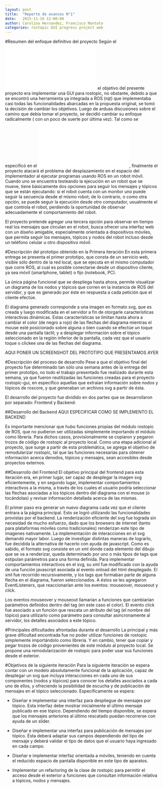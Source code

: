 ```yaml
---
layout: post
title:  "Reporte de avances N°1"
date:   2015-11-16 12:00:00
author: Carolina Hernandez, Francisco Montoto
categories: rostopic GUI progress project web
---
```


#Resumen del enfoque definitivo del proyecto
Según el ![reporte de la propuesta original]({{site.baseurl}}/_posts/2015-10-22-reporte-de-la-propuesta.md) el objetivo del presente proyecto era implementar una GUI para rostopic, no obstante, debido a que se encontró una herramienta ya integrada a ROS (rqt) que implementaba casi todas las funcionalidades abarcadas en la propuesta original, se tomó la decisión de cambiar los objetivos. Luego de arduas discusiones sobre el camino que debía tomar el proyecto, se decidió cambiar su enfoque radicalmente ( con un poco de suerte por última vez). Tal como se especificó en el ![reporte de la propuesta definitivo]({{site.baseurl}}/_posts/2015-11-02-reporte-de-la-propuesta2.md), finalmente el proyecto atacará el problema del desplazamiento en el espacio del implementador al ejecutar programas usando ROS en un robot móvil. Cuando uno se encuentra testeando la ejecución en un robot que se mueve, tiene básicamente dos opciones para seguir los mensajes y tópicos que se están ejecutando: si el robot cuenta con un monitor uno puede seguir la secuencia desde el mismo robot; de lo contrario, o como otra opción, se puede seguir la ejecución desde otro computador, usualmente el que controla el robot, perdiendo la oportunidad de observar adecuadamente el comportamiento del robot.

El proyecto pretende agregar una tercera opción para observar en tiempo real los mensajes que circulan en el robot, busca ofrecer una interfaz web con un diseño amigable, especialmente orientada a dispositivos móviles, que permita seguir los mensajes, tópicos y nodos del robot incluso desde un teléfono celular u otro dispositivo móvil.

#Descripción del prototipo obtenido en la Primera iteración
En esta primera entrega se presenta el primer prototipo, que consta de un servicio web, visible sólo dentro de la red local, que se ejecuta en el mismo computador que corre ROS, al cual es posible conectarse desde un dispositivo cliente, ya sea móvil (smartphone, tablet) o fijo (notebook, PC). 

La única página funcional que se despliega hasta ahora, permite visualizar un diagrama de los nodos y tópicos que corren en la instancia de ROS del servidor, y que es generado por éste en respuesta a cada petición que el cliente efectúe. 

El diagrama generado corresponde a una imagen en formato svg, que es creada y luego modificada en el servidor a fin de otorgarle características interactivas dinámicas. Estas características se limitan hasta ahora a cambiar el color (de negro a rojo) de las flechas del diagrama mientras el mouse esté posicionado sobre alguna o bien cuando se efectúe un toque desde una pantalla táctil; y a desplegar información sobre el tópico seleccionado en la región inferior de la pantalla, cada vez que el usuario toque o clickee una de las flechas del diagrama. 

AQUI PONER UN SCREENSHOT DEL PROTOTIPO QUE PRESENTAMOS AYER

#Descripción del proceso de desarrollo
Pese a que el objetivo final del proyecto fue determinado tan sólo una semana antes de la entrega del primer prototipo, no todo el trabajo presentado fue realizado durante esta semana, ya que fueron reutilizadas las funciones creadas para el proyecto rostopic-gui, en específico aquellas que extraían información sobre nodos y tópicos de roscore, y que generaban un archivos svg a partir de ésta.

El desarrollo del proyecto fue dividido en dos partes que se desarrollaron por separado: Frontend y Backend:

##Desarrollo del Backend
AQUI ESPECIFICAR COMO SE IMPLEMENTO EL BACKEND

Es importante mencionar que hubo funciones propias del módulo rostopic de ROS, que no pudieron ser utilizadas simplemente importando el módulo como librería. Para dichos casos, provisionalmente se copiaron y pegaron trozos de código de rostopic al proyecto local. Como una etapa adicional al proyecto, que surge a partir de esta problemática, se agrega el objetivo de remodularizar rostopic, tal que las funciones necesarias para obtener información acerca denodos, tópicos y mensajes, sean accesibles desde proyectos externos. 

##Desarrollo del Frontend
El objetivo principal del frontend para esta iteración era, en primer lugar, ser capaz de desplegar la imagen svg eficientemente, y en segundo lugar, implementar comportamientos interactivos a la misma, a través de los cuales el usuario podría seleccionar las flechas asociadas a los tópicos dentro del diagrama con el mouse (o tocándolas) y revisar información detallada acerca de las mismas. 

El primer paso era generar un nuevo diagrama cada vez que el cliente entrara a la página principal. Esto se logró utilizando las funcionalidades provistas por el backend. 
La renderización eficiente del svg fue lograda sin necesidad de mucho esfuerzo, dado que los browsers de internet (tanto para plataformas móviles como tradicionales) renderizan este tipo de imagenes nativamente.
La implementación de interacciones en el svg demandó mayor labor. Luego de investigar distintas maneras de lograrlo, fue decidida la alternativa de hacerlo con ayuda de javascript. Como es sabido, el formato svg consiste en un xml donde cada elemento del dibujo que se va a renderizar, queda determinado por uno o más tipos de tags que estipulan parámetros para una forma definida. Para implementar comportamientos interactivos en el svg, su xml fue modificado con la ayuda de una función javascript asociada al evento onload del html desplegado. El xml fue recorrido recursivamente, y los tags que formaban parte de alguna flecha en el diagrama, fueron seleccionados. A éstos se les agregaron EventListeners, que reaccionarían ante los eventos: mouseover, mouseout y click.

Los eventos mouseover y mouseout llamarían a funciones que cambiarían parámetros definidos dentro del tag (en este caso el color).
El evento click fue asociado a un función que rescata un atributo del tag (el nombre del tópico) para utilizarlo como parámetro para consultar asíncronamente al servidor, los detalles asociados a este tópico.

#Principales dificultades afrontadas durante el desarrollo
La principal y más grave dificultad encontrada fue no poder utilizar funciones de rostopic simplemente importándolo como librería. Y en cambio, tener que copiar y pegar trozos de código provenientes de este módulo al proyecto local. 
Se propone una remodularización de rostopic para poder usar sus funciones desde el exterior. 

#Objetivos de la siguiente iteración
Para la siguiente iteración se espera contar con un modelo absolutamente funcional de la aplicación, capaz de desplegar un svg que incluya interacciones en cada uno de sus componentes (nodos y tópicos) para conocer los detalles asociados a cada uno de ellos, y ofreciendo la posibilidad de escucha y de publicación de mensajes en el tópico seleccionado. Específicamente se espera:
- Diseñar e implementar una interfaz para despliegue de mensajes por tópico. Esta interfaz debe mostrar inicialmente el último mensaje publicado en ese tópico. Dependiendo del tiempo disponible, se espera que los mensajes anteriores al último rescatado puedan recorrerse con ayuda de un slider.

- Diseñar e implementar una interfaz para publicación de mensajes por tópico. Ésta deberá adaptar sus campos dependiendo del tipo de mensaje y deberá validar el tipo de datos que el usuario haya ingresado en cada campo.

- Diseñar e implementar interfaz orientada a móviles, teniendo en cuenta el reducido espacio de pantalla disponible en este tipo de aparatos.

- Implementar un refactoring de la clase de rostopic para permitir el acceso desde el exterior a funciones que consultan información relativa a tópicos, nodos y mensajes.




